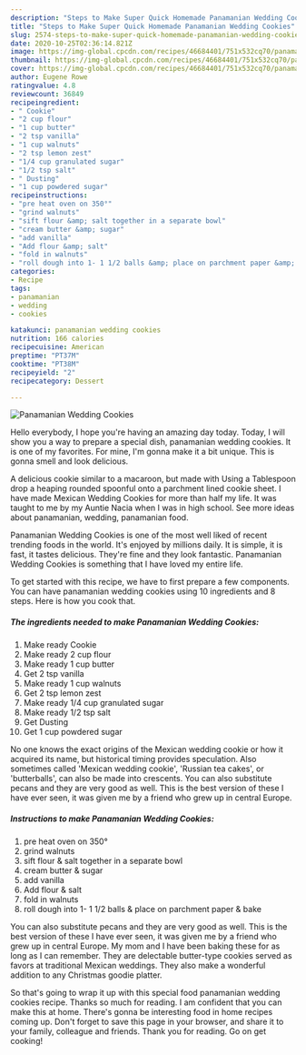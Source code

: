 ```yaml
---
description: "Steps to Make Super Quick Homemade Panamanian Wedding Cookies"
title: "Steps to Make Super Quick Homemade Panamanian Wedding Cookies"
slug: 2574-steps-to-make-super-quick-homemade-panamanian-wedding-cookies
date: 2020-10-25T02:36:14.821Z
image: https://img-global.cpcdn.com/recipes/46684401/751x532cq70/panamanian-wedding-cookies-recipe-main-photo.jpg
thumbnail: https://img-global.cpcdn.com/recipes/46684401/751x532cq70/panamanian-wedding-cookies-recipe-main-photo.jpg
cover: https://img-global.cpcdn.com/recipes/46684401/751x532cq70/panamanian-wedding-cookies-recipe-main-photo.jpg
author: Eugene Rowe
ratingvalue: 4.8
reviewcount: 36849
recipeingredient:
- " Cookie"
- "2 cup flour"
- "1 cup butter"
- "2 tsp vanilla"
- "1 cup walnuts"
- "2 tsp lemon zest"
- "1/4 cup granulated sugar"
- "1/2 tsp salt"
- " Dusting"
- "1 cup powdered sugar"
recipeinstructions:
- "pre heat oven on 350°"
- "grind walnuts"
- "sift flour &amp; salt together in a separate bowl"
- "cream butter &amp; sugar"
- "add vanilla"
- "Add flour &amp; salt"
- "fold in walnuts"
- "roll dough into 1- 1 1/2 balls &amp; place on parchment paper &amp; bake"
categories:
- Recipe
tags:
- panamanian
- wedding
- cookies

katakunci: panamanian wedding cookies 
nutrition: 166 calories
recipecuisine: American
preptime: "PT37M"
cooktime: "PT38M"
recipeyield: "2"
recipecategory: Dessert

---
```



![Panamanian Wedding Cookies](https://img-global.cpcdn.com/recipes/46684401/751x532cq70/panamanian-wedding-cookies-recipe-main-photo.jpg)

Hello everybody, I hope you're having an amazing day today. Today, I will show you a way to prepare a special dish, panamanian wedding cookies. It is one of my favorites. For mine, I'm gonna make it a bit unique. This is gonna smell and look delicious.

A delicious cookie similar to a macaroon, but made with Using a Tablespoon drop a heaping rounded spoonful onto a parchment lined cookie sheet. I have made Mexican Wedding Cookies for more than half my life. It was taught to me by my Auntie Nacia when I was in high school. See more ideas about panamanian, wedding, panamanian food.

Panamanian Wedding Cookies is one of the most well liked of recent trending foods in the world. It's enjoyed by millions daily. It is simple, it is fast, it tastes delicious. They're fine and they look fantastic. Panamanian Wedding Cookies is something that I have loved my entire life.


To get started with this recipe, we have to first prepare a few components. You can have panamanian wedding cookies using 10 ingredients and 8 steps. Here is how you cook that.

<!--inarticleads1-->

##### The ingredients needed to make Panamanian Wedding Cookies:

1. Make ready  Cookie
1. Make ready 2 cup flour
1. Make ready 1 cup butter
1. Get 2 tsp vanilla
1. Make ready 1 cup walnuts
1. Get 2 tsp lemon zest
1. Make ready 1/4 cup granulated sugar
1. Make ready 1/2 tsp salt
1. Get  Dusting
1. Get 1 cup powdered sugar


No one knows the exact origins of the Mexican wedding cookie or how it acquired its name, but historical timing provides speculation. Also sometimes called &#39;Mexican wedding cookie&#39;, &#39;Russian tea cakes&#39;, or &#39;butterballs&#39;, can also be made into crescents. You can also substitute pecans and they are very good as well. This is the best version of these I have ever seen, it was given me by a friend who grew up in central Europe. 

<!--inarticleads2-->

##### Instructions to make Panamanian Wedding Cookies:

1. pre heat oven on 350°
1. grind walnuts
1. sift flour &amp; salt together in a separate bowl
1. cream butter &amp; sugar
1. add vanilla
1. Add flour &amp; salt
1. fold in walnuts
1. roll dough into 1- 1 1/2 balls &amp; place on parchment paper &amp; bake


You can also substitute pecans and they are very good as well. This is the best version of these I have ever seen, it was given me by a friend who grew up in central Europe. My mom and I have been baking these for as long as I can remember. They are delectable butter-type cookies served as favors at traditional Mexican weddings. They also make a wonderful addition to any Christmas goodie platter. 

So that's going to wrap it up with this special food panamanian wedding cookies recipe. Thanks so much for reading. I am confident that you can make this at home. There's gonna be interesting food in home recipes coming up. Don't forget to save this page in your browser, and share it to your family, colleague and friends. Thank you for reading. Go on get cooking!
